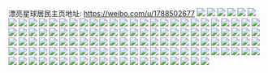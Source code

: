 漂亮星球居民主页地址: https://weibo.com/u/1788502677 
![](https://wx4.sinaimg.cn/mw2000/6a9a6295gy1h91fj9w1wyj235c2d0kjm.jpg) 
![](https://wx4.sinaimg.cn/mw2000/6a9a6295gy1h91fjcrvtaj235c2d0npe.jpg) 
![](https://wx4.sinaimg.cn/mw2000/6a9a6295gy1h91fk1838bj22d035ce83.jpg) 
![](https://wx4.sinaimg.cn/mw2000/6a9a6295gy1h91fkff4xxj22c0340hdu.jpg) 
![](https://wx4.sinaimg.cn/mw2000/6a9a6295gy1h91fkn0u3xj22c03407wj.jpg) 
![](https://wx4.sinaimg.cn/mw2000/6a9a6295gy1h91fsk7r0xj22c0340b2b.jpg) 
![](https://wx4.sinaimg.cn/mw2000/6a9a6295gy1h8yzbjg314j21o0280x6q.jpg) 
![](https://wx4.sinaimg.cn/mw2000/6a9a6295gy1h8xu8smjjoj20u0140jy7.jpg) 
![](https://wx4.sinaimg.cn/mw2000/6a9a6295gy1h8xiz5x6b0j23402c0kjm.jpg) 
![](https://wx4.sinaimg.cn/mw2000/6a9a6295gy1h8wou7u3mvj20u0140dnv.jpg) 
![](https://wx4.sinaimg.cn/mw2000/6a9a6295gy1h8wou90suvj21mv26hqv5.jpg) 
![](https://wx4.sinaimg.cn/mw2000/6a9a6295gy1h8wp5bnod3j22c0340b2b.jpg) 
![](https://wx4.sinaimg.cn/mw2000/6a9a6295gy1h8wp5tch44j22c0340b29.jpg) 
![](https://wx4.sinaimg.cn/mw2000/6a9a6295gy1h8wmpdyo6kj21400u0ai6.jpg) 
![](https://wx4.sinaimg.cn/mw2000/6a9a6295gy1h8wmpf0j81j21400u0jz4.jpg) 
![](https://wx4.sinaimg.cn/mw2000/6a9a6295gy1h8wmqr9832j21400u0ai2.jpg) 
![](https://wx4.sinaimg.cn/mw2000/6a9a6295gy1h8wmpu1rdbj21400u0n59.jpg) 
![](https://wx4.sinaimg.cn/mw2000/6a9a6295gy1h8wmpef5oxj21400u0agv.jpg) 
![](https://wx4.sinaimg.cn/mw2000/6a9a6295gy1h8wmqd5821j21400u00yy.jpg) 
![](https://wx4.sinaimg.cn/mw2000/6a9a6295gy1h8wmpg0dchj21400u0ago.jpg) 
![](https://wx4.sinaimg.cn/mw2000/6a9a6295gy1h8wmpfjjdvj21400u0dnv.jpg) 
![](https://wx4.sinaimg.cn/mw2000/6a9a6295gy1h8wmrhajwfj21400u0tgs.jpg) 
![](https://wx4.sinaimg.cn/mw2000/6a9a6295gy1h8u3qaw90sj22z228a7wi.jpg) 
![](https://wx4.sinaimg.cn/mw2000/6a9a6295gy1h8u3qcyqbfj23402c0qv6.jpg) 
![](https://wx4.sinaimg.cn/mw2000/6a9a6295gy1h8u3qev7g9j22yb27qb2a.jpg) 
![](https://wx4.sinaimg.cn/mw2000/6a9a6295gy1h8u3qgzex0j23402c0qv6.jpg) 
![](https://wx4.sinaimg.cn/mw2000/6a9a6295gy1h8u3qivzk9j230g29ce82.jpg) 
![](https://wx4.sinaimg.cn/mw2000/6a9a6295gy1h8ufi7b2wwj22c0340u0x.jpg) 
![](https://wx4.sinaimg.cn/mw2000/6a9a6295gy1h8ufi9dkq2j23402c0kjm.jpg) 
![](https://wx4.sinaimg.cn/mw2000/6a9a6295gy1h8ufi5m47sj231n2a8b2a.jpg) 
![](https://wx4.sinaimg.cn/mw2000/6a9a6295gy1h8u3qlf9voj230m29ge82.jpg) 
![](https://wx4.sinaimg.cn/mw2000/6a9a6295gy1h8ufiblz80j23402c0qv6.jpg) 
![](https://wx4.sinaimg.cn/mw2000/6a9a6295gy1h8u3qngy9aj23402c0qv6.jpg) 
![](https://wx4.sinaimg.cn/mw2000/6a9a6295gy1h8u3qpbeqfj22yg27u1ky.jpg) 
![](https://wx4.sinaimg.cn/mw2000/6a9a6295gy1h8u3qrlefyj23402c01kz.jpg) 
![](https://wx4.sinaimg.cn/mw2000/6a9a6295gy1h8u3q94fhxj232a2apqv6.jpg) 
![](https://wx4.sinaimg.cn/mw2000/6a9a6295gy1h8u0iz8tr2j20u019bn4i.jpg) 
![](https://wx4.sinaimg.cn/mw2000/6a9a6295gy1h8u0j0su5tj20u019ddnn.jpg) 
![](https://wx4.sinaimg.cn/mw2000/6a9a6295gy1h8u0j1o409j20u019f10d.jpg) 
![](https://wx4.sinaimg.cn/mw2000/6a9a6295gy1h8u12qah38j20u019b46a.jpg) 
![](https://wx4.sinaimg.cn/mw2000/6a9a6295gy1h8u0pqifa0j20u019bwnm.jpg) 
![](https://wx4.sinaimg.cn/mw2000/6a9a6295gy1h8u0t666gaj20u019dtfg.jpg) 
![](https://wx4.sinaimg.cn/mw2000/6a9a6295gy1h8u10opty3j20u0190477.jpg) 
![](https://wx4.sinaimg.cn/mw2000/6a9a6295gy1h8u0q7tewbj20u0190487.jpg) 
![](https://wx4.sinaimg.cn/mw2000/6a9a6295gy1h8u10p692mj20u01907dq.jpg) 
![](https://wx4.sinaimg.cn/mw2000/6a9a6295gy1h8g7jde19ij20u0140diy.jpg) 
![](https://wx4.sinaimg.cn/mw2000/6a9a6295gy1h8g7jq02eyj20u01syq7o.jpg) 
![](https://wx4.sinaimg.cn/mw2000/6a9a6295gy1h8fx5s63mfj231v2aekjm.jpg) 
![](https://wx4.sinaimg.cn/mw2000/6a9a6295gy1h8fx5uiuefj23402c0x6q.jpg) 
![](https://wx4.sinaimg.cn/mw2000/6a9a6295gy1h8fx5xbwv6j23402c07wj.jpg) 
![](https://wx4.sinaimg.cn/mw2000/6a9a6295gy1h8fx5pqp39j231f2a2npe.jpg) 
![](https://wx4.sinaimg.cn/mw2000/6a9a6295gy1h8fx62mlb0j23402c0b2b.jpg) 
![](https://wx4.sinaimg.cn/mw2000/6a9a6295gy1h8fx6928dfj23402c0hdv.jpg) 
![](https://wx4.sinaimg.cn/mw2000/6a9a6295gy1h8fx6brxybj23402c0b2b.jpg) 
![](https://wx4.sinaimg.cn/mw2000/6a9a6295gy1h8fx65xxelj23402c0b2b.jpg) 
![](https://wx4.sinaimg.cn/mw2000/6a9a6295gy1h8fx6f6ms5j23402c07wj.jpg) 
![](https://wx4.sinaimg.cn/mw2000/6a9a6295gy1h8fx5zu2a9j2308296npe.jpg) 
![](https://wx4.sinaimg.cn/mw2000/6a9a6295gy1h8cy47x39kj20u0140tet.jpg) 
![](https://wx4.sinaimg.cn/mw2000/6a9a6295gy1h8cy46z0hlj21400u07gp.jpg) 
![](https://wx4.sinaimg.cn/mw2000/6a9a6295gy1h7y6ko7e3qj20me1ccq9k.jpg) 
![](https://wx4.sinaimg.cn/mw2000/6a9a6295gy1h7y6kp8kr0j20u01sxjzn.jpg) 
![](https://wx4.sinaimg.cn/mw2000/6a9a6295gy1h7y6m3a55ej20u01sxajo.jpg) 
![](https://wx4.sinaimg.cn/mw2000/6a9a6295gy1h7y6m3s1xfj20u01sx7bg.jpg) 
![](https://wx4.sinaimg.cn/mw2000/6a9a6295gy1h7xmyy0kw9j20jg0ne408.jpg) 
![](https://wx4.sinaimg.cn/mw2000/6a9a6295gy1h7uft30b9pj23344mohdx.jpg) 
![](https://wx4.sinaimg.cn/mw2000/6a9a6295gy1h7uft8exw0j23344moe84.jpg) 
![](https://wx4.sinaimg.cn/mw2000/6a9a6295gy1h7uftg1ww5j23344mo1l0.jpg) 
![](https://wx4.sinaimg.cn/mw2000/6a9a6295gy1h7uftlesckj23344mou0z.jpg) 
![](https://wx4.sinaimg.cn/mw2000/6a9a6295gy1h7uftphe9uj23344mox6r.jpg) 
![](https://wx4.sinaimg.cn/mw2000/6a9a6295gy1h7uftzbofsj23344mob2d.jpg) 
![](https://wx4.sinaimg.cn/mw2000/6a9a6295gy1h7tclie4u6j20u01sxgqd.jpg) 
![](https://wx4.sinaimg.cn/mw2000/6a9a6295gy1h7rwszo3mkj22c0340npe.jpg) 
![](https://wx4.sinaimg.cn/mw2000/6a9a6295gy1h7rwsxb6t2j22c0340e82.jpg) 
![](https://wx4.sinaimg.cn/mw2000/6a9a6295gy1h7mgr79p5zj23402c0npf.jpg) 
![](https://wx4.sinaimg.cn/mw2000/6a9a6295gy1h7j92y39tpj20wi1yc7wh.jpg) 
![](https://wx4.sinaimg.cn/mw2000/6a9a6295gy1h7fqs55eqsj23402c0npe.jpg) 
![](https://wx4.sinaimg.cn/mw2000/6a9a6295gy1h7fdm4laxgj20u014049n.jpg) 
![](https://wx4.sinaimg.cn/mw2000/6a9a6295gy1h7fdma6qurj20u01407hs.jpg) 
![](https://wx4.sinaimg.cn/mw2000/6a9a6295gy1h7ddgn6i3tj22c03407wl.jpg) 
![](https://wx4.sinaimg.cn/mw2000/6a9a6295gy1h7ddiztsfcj226k2wrkjn.jpg) 
![](https://wx4.sinaimg.cn/mw2000/6a9a6295gy1h7ddhjfij3j225s2wge83.jpg) 
![](https://wx4.sinaimg.cn/mw2000/6a9a6295gy1h7ddisrz2nj22472twu0y.jpg) 
![](https://wx4.sinaimg.cn/mw2000/6a9a6295gy1h7c7pivl2zj22c03404qr.jpg) 
![](https://wx4.sinaimg.cn/mw2000/6a9a6295gy1h7c7plw6wkj23402c0e82.jpg) 
![](https://wx4.sinaimg.cn/mw2000/6a9a6295gy1h7c7pvw9ylj213u0tuq7i.jpg) 
![](https://wx4.sinaimg.cn/mw2000/6a9a6295gy1h7c7rkp3tfj23402c0npe.jpg) 
![](https://wx4.sinaimg.cn/mw2000/6a9a6295gy1h7b0tphsmcj21o02807wh.jpg) 
![](https://wx4.sinaimg.cn/mw2000/6a9a6295gy1h78l76wtsmj23402c0b2b.jpg) 
![](https://wx4.sinaimg.cn/mw2000/b10c1bc2ly1h6k6pgnxpvj208c07gaa1.jpg) 
![](https://wx4.sinaimg.cn/mw2000/b10c1bc2ly1h2zwnorh8rj206o06oaa2.jpg) 
![](https://wx4.sinaimg.cn/mw2000/6a9a6295gy1h758kcgj78j21sc2dshdt.jpg) 
![](https://wx4.sinaimg.cn/mw2000/6a9a6295gy1h730gv28lej21o0280qv5.jpg) 
![](https://wx4.sinaimg.cn/mw2000/6a9a6295gy1h71t4pwpyrj21o0280npd.jpg) 
![](https://wx4.sinaimg.cn/mw2000/6a9a6295gy1h71t4r6tbfj21o0280npd.jpg) 
![](https://wx4.sinaimg.cn/mw2000/6a9a6295gy1h71t4s7r1fj21o0280npd.jpg) 
![](https://wx4.sinaimg.cn/mw2000/6a9a6295gy1h71t4t9u6wj21o0280kjl.jpg) 
![](https://wx4.sinaimg.cn/mw2000/6a9a6295gy1h6w2cikubij21o02807q4.jpg) 
![](https://wx4.sinaimg.cn/mw2000/6a9a6295gy1h6py2faqkdj22c03407wj.jpg) 
![](https://wx4.sinaimg.cn/mw2000/6a9a6295gy1h6khokigkzj22c0340hdv.jpg) 
![](https://wx4.sinaimg.cn/mw2000/6a9a6295gy1h6khoico4mj22c03407wj.jpg) 
![](https://wx4.sinaimg.cn/mw2000/6a9a6295gy1h6b3suv274j20u0140qda.jpg) 
![](https://wx4.sinaimg.cn/mw2000/6a9a6295gy1h6b3t9nygzj20u01hctec.jpg) 
![](https://wx4.sinaimg.cn/mw2000/6a9a6295gy1h61yaiojtgj22c0340nkc.jpg) 
![](https://wx4.sinaimg.cn/mw2000/6a9a6295gy1h61yagnmwuj22c0340hdu.jpg) 
![](https://wx4.sinaimg.cn/mw2000/6a9a6295gy1h5yi6k5j8zj20wi0l73zf.jpg) 
![](https://wx4.sinaimg.cn/mw2000/6a9a6295gy1h5xes4q9rej213u0ttwqm.jpg) 
![](https://wx4.sinaimg.cn/mw2000/6a9a6295gy1h5uzyw7dq3j221m21m79g.jpg) 
![](https://wx4.sinaimg.cn/mw2000/6a9a6295gy1h5uzz47qnrj22bz2bzgrw.jpg) 
![](https://wx4.sinaimg.cn/mw2000/6a9a6295gy1h5uzzmneorj22bz2bz45q.jpg) 
![](https://wx4.sinaimg.cn/mw2000/6a9a6295gy1h5v000tqofj22c02c07bj.jpg) 
![](https://wx4.sinaimg.cn/mw2000/6a9a6295gy1h5sffty01lj21400u0114.jpg) 
![](https://wx4.sinaimg.cn/mw2000/6a9a6295gy1h5sffuv2kej214k0u0tfl.jpg) 
![](https://wx4.sinaimg.cn/mw2000/6a9a6295gy1h5qf76ti9cj22c0340npd.jpg) 
![](https://wx4.sinaimg.cn/mw2000/6a9a6295gy1h5qf77ygosj22c0340x6q.jpg) 
![](https://wx4.sinaimg.cn/mw2000/6a9a6295gy1h5qf7blmqzj22c0340qv7.jpg) 
![](https://wx4.sinaimg.cn/mw2000/6a9a6295gy1h5mwflvwq3j22c03404qq.jpg) 
![](https://wx4.sinaimg.cn/mw2000/6a9a6295gy1h5jfooc7egj22c0340kjn.jpg) 
![](https://wx4.sinaimg.cn/mw2000/6a9a6295gy1h5jfopzoyzj22c0340u0z.jpg) 
![](https://wx4.sinaimg.cn/mw2000/6a9a6295gy1h5jfosksexj22c0340hdw.jpg) 
![](https://wx4.sinaimg.cn/mw2000/6a9a6295gy1h5jfowcvrnj22c0340x6s.jpg) 
![](https://wx4.sinaimg.cn/mw2000/6a9a6295gy1h4u1nuq131j202o02rjr6.jpg) 
![](https://wx4.sinaimg.cn/mw2000/6a9a6295gy1h4q9n5s83hj20u015zdnd.jpg) 
![](https://wx4.sinaimg.cn/mw2000/6a9a6295gy1h4fal8yqhhj20hs0hstal.jpg) 
![](https://wx4.sinaimg.cn/mw2000/6a9a6295gy1h3qkkm1yssj20wi1yctp3.jpg) 
![](https://wx4.sinaimg.cn/mw2000/6a9a6295gy1h3n7si8ms5j22801o0qv6.jpg) 
![](https://wx4.sinaimg.cn/mw2000/6a9a6295gy1h3ga4bvzy1j23402c04qr.jpg) 
